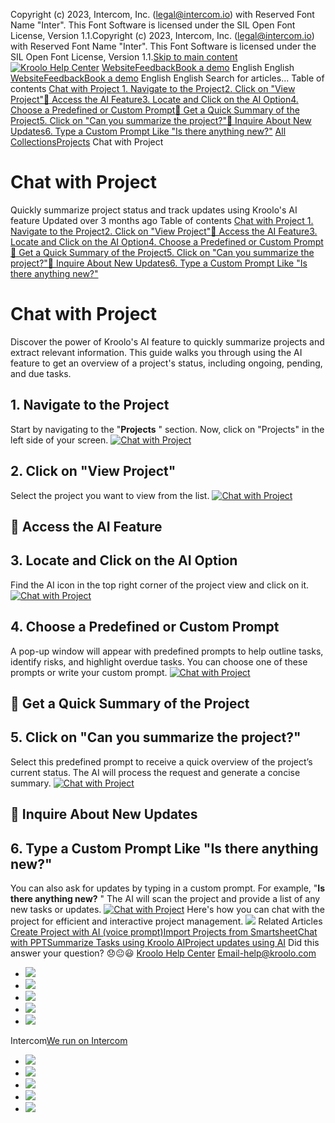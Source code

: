 Copyright (c) 2023, Intercom, Inc. (legal@intercom.io) with Reserved Font Name "Inter". This Font Software is licensed under the SIL Open Font License, Version 1.1.Copyright (c) 2023, Intercom, Inc. (legal@intercom.io) with Reserved Font Name "Inter". This Font Software is licensed under the SIL Open Font License, Version 1.1.[Skip to main content](https://help.kroolo.com/en/articles/9258475-chat-with-project#main-content)
[![Kroolo Help Center](https://downloads.intercomcdn.com/i/o/h4qkzypg/611116/ee699fbf23fef0f6d8d4f666d84c/37cdcedd14003d8fdcfdeda0a05c09cb)](https://help.kroolo.com/en/)
[Website](https://kroolo.com/)[Feedback](https://kroolo.featurebase.app/)[Book a demo](https://kroolo.com/book-demo)
English
English
[Website](https://kroolo.com/)[Feedback](https://kroolo.featurebase.app/)[Book a demo](https://kroolo.com/book-demo)
English
English
Search for articles...
Table of contents
[Chat with Project ](https://help.kroolo.com/en/articles/9258475-chat-with-project#h_d2866d6a35)[1. Navigate to the Project](https://help.kroolo.com/en/articles/9258475-chat-with-project#h_5df10c8352)[2. Click on "View Project"](https://help.kroolo.com/en/articles/9258475-chat-with-project#h_474b12ac8c)[📌 Access the AI Feature](https://help.kroolo.com/en/articles/9258475-chat-with-project#h_da365cc523)[3. Locate and Click on the AI Option](https://help.kroolo.com/en/articles/9258475-chat-with-project#h_78db775969)[4. Choose a Predefined or Custom Prompt](https://help.kroolo.com/en/articles/9258475-chat-with-project#h_04a4927abe)[📌 Get a Quick Summary of the Project](https://help.kroolo.com/en/articles/9258475-chat-with-project#h_fbe8a184ea)[5. Click on "Can you summarize the project?"](https://help.kroolo.com/en/articles/9258475-chat-with-project#h_5ca9b301ef)[📌 Inquire About New Updates](https://help.kroolo.com/en/articles/9258475-chat-with-project#h_5a98c1be12)[6. Type a Custom Prompt Like "Is there anything new?"](https://help.kroolo.com/en/articles/9258475-chat-with-project#h_d6b1fa9ce0)
[All Collections](https://help.kroolo.com/en/)[Projects](https://help.kroolo.com/en/collections/9118210-projects)
Chat with Project
# Chat with Project
Quickly summarize project status and track updates using Kroolo's AI feature
Updated over 3 months ago
Table of contents
[Chat with Project ](https://help.kroolo.com/en/articles/9258475-chat-with-project#h_d2866d6a35)[1. Navigate to the Project](https://help.kroolo.com/en/articles/9258475-chat-with-project#h_5df10c8352)[2. Click on "View Project"](https://help.kroolo.com/en/articles/9258475-chat-with-project#h_474b12ac8c)[📌 Access the AI Feature](https://help.kroolo.com/en/articles/9258475-chat-with-project#h_da365cc523)[3. Locate and Click on the AI Option](https://help.kroolo.com/en/articles/9258475-chat-with-project#h_78db775969)[4. Choose a Predefined or Custom Prompt](https://help.kroolo.com/en/articles/9258475-chat-with-project#h_04a4927abe)[📌 Get a Quick Summary of the Project](https://help.kroolo.com/en/articles/9258475-chat-with-project#h_fbe8a184ea)[5. Click on "Can you summarize the project?"](https://help.kroolo.com/en/articles/9258475-chat-with-project#h_5ca9b301ef)[📌 Inquire About New Updates](https://help.kroolo.com/en/articles/9258475-chat-with-project#h_5a98c1be12)[6. Type a Custom Prompt Like "Is there anything new?"](https://help.kroolo.com/en/articles/9258475-chat-with-project#h_d6b1fa9ce0)
# Chat with Project 
Discover the power of Kroolo's AI feature to quickly summarize projects and extract relevant information. 
This guide walks you through using the AI feature to get an overview of a project's status, including ongoing, pending, and due tasks.
##  1. Navigate to the Project
Start by navigating to the "**Projects** " section. Now, click on "Projects" in the left side of your screen. 
[![Chat with Project](https://kroolo-e0b70269b6e2.intercom-attachments-1.com/i/o/1168292273/20b54dfd142ce04c80488144/948a15ba-6507-48c4-85d6-fe76e1a112e9.png?expires=1747842300&signature=efff2f3b9a7c0a248cacee778ed2664d18f33f625e21b3d2753529e6ae68bb41&req=dSEhHst3n4NYWvMW1HO4zTtgBwpGLlhVzhC1cqp4AXECDaRopnPRM4kszvY5%0AyuQB1mYGkEi%2FqBvyN74%3D%0A)](https://kroolo-e0b70269b6e2.intercom-attachments-1.com/i/o/1168292273/20b54dfd142ce04c80488144/948a15ba-6507-48c4-85d6-fe76e1a112e9.png?expires=1747842300&signature=efff2f3b9a7c0a248cacee778ed2664d18f33f625e21b3d2753529e6ae68bb41&req=dSEhHst3n4NYWvMW1HO4zTtgBwpGLlhVzhC1cqp4AXECDaRopnPRM4kszvY5%0AyuQB1mYGkEi%2FqBvyN74%3D%0A)
## 2. Click on "View Project"
Select the project you want to view from the list. 
[![Chat with Project](https://kroolo-e0b70269b6e2.intercom-attachments-1.com/i/o/1168292281/2bd0e09546af2cb854341709/6f830532-ca88-49e7-8cd6-95be146df96e.gif?expires=1747842300&signature=f08fe618d1d60c65d3b9836f5d6cbafd532f724ce1ce51f778798c8f1dc4c3c3&req=dSEhHst3n4NXWPMW1HO4zX%2FvQrWjyGRNpUUSpO2OOcveQkzCRW8oHpcnj57d%0AcAElanXEG70qfSH601M%3D%0A)](https://kroolo-e0b70269b6e2.intercom-attachments-1.com/i/o/1168292281/2bd0e09546af2cb854341709/6f830532-ca88-49e7-8cd6-95be146df96e.gif?expires=1747842300&signature=f08fe618d1d60c65d3b9836f5d6cbafd532f724ce1ce51f778798c8f1dc4c3c3&req=dSEhHst3n4NXWPMW1HO4zX%2FvQrWjyGRNpUUSpO2OOcveQkzCRW8oHpcnj57d%0AcAElanXEG70qfSH601M%3D%0A)
## 📌 Access the AI Feature
## 3. Locate and Click on the AI Option
Find the AI icon in the top right corner of the project view and click on it.
[![Chat with Project](https://kroolo-e0b70269b6e2.intercom-attachments-1.com/i/o/1168292295/893beacdba86bfa54f761251/42d101dc-9ceb-412e-a23f-e232f7645ef9.png?expires=1747842300&signature=d0a28cccab85117a7edf05218330e9081102f4162ed30451ecda872a605acffb&req=dSEhHst3n4NWXPMW1HO4zYLm3RVEHpCiJ%2Be561e5HSBeYWmgHhbZ6NlCoKP9%0AO%2FlG3NvSCHOYPpDIwOo%3D%0A)](https://kroolo-e0b70269b6e2.intercom-attachments-1.com/i/o/1168292295/893beacdba86bfa54f761251/42d101dc-9ceb-412e-a23f-e232f7645ef9.png?expires=1747842300&signature=d0a28cccab85117a7edf05218330e9081102f4162ed30451ecda872a605acffb&req=dSEhHst3n4NWXPMW1HO4zYLm3RVEHpCiJ%2Be561e5HSBeYWmgHhbZ6NlCoKP9%0AO%2FlG3NvSCHOYPpDIwOo%3D%0A)
## 4. Choose a Predefined or Custom Prompt
A pop-up window will appear with predefined prompts to help outline tasks, identify risks, and highlight overdue tasks.
You can choose one of these prompts or write your custom prompt. 
[![Chat with Project](https://kroolo-e0b70269b6e2.intercom-attachments-1.com/i/o/1168292299/134020f0e8d923cb6bd7e83b/fddb3179-b40b-4b81-8614-7fc927ce21a8.gif?expires=1747842300&signature=b191cb4a2ef3166615b4decc44c64ad2f4a2e2ab19f52e07596321ee9063b06b&req=dSEhHst3n4NWUPMW1HO4zTcbOGc3N7vFD87kLvc2ihXFdhMDDRtATzWp0dcI%0A98tO9YBntFjAGETE3WU%3D%0A)](https://kroolo-e0b70269b6e2.intercom-attachments-1.com/i/o/1168292299/134020f0e8d923cb6bd7e83b/fddb3179-b40b-4b81-8614-7fc927ce21a8.gif?expires=1747842300&signature=b191cb4a2ef3166615b4decc44c64ad2f4a2e2ab19f52e07596321ee9063b06b&req=dSEhHst3n4NWUPMW1HO4zTcbOGc3N7vFD87kLvc2ihXFdhMDDRtATzWp0dcI%0A98tO9YBntFjAGETE3WU%3D%0A)
## 📌 Get a Quick Summary of the Project
## 5. Click on "Can you summarize the project?"
Select this predefined prompt to receive a quick overview of the project’s current status.
The AI will process the request and generate a concise summary. 
[![Chat with Project](https://kroolo-e0b70269b6e2.intercom-attachments-1.com/i/o/1168292308/7f9c0dcced92b11e693862dc/89b8a0f0-4ff5-4b76-9ff3-e44cb264544d.gif?expires=1747842300&signature=823a574dc7f3f2d79f37de68f14200e301544023d50bc7660fc43123fecf7865&req=dSEhHst3n4JfUfMW1HO4zS4WTqt1F5xIdhEy3CDxpQMNlseQKce5c008eGdz%0AMBZVWUI6mpZ4MWV14hc%3D%0A)](https://kroolo-e0b70269b6e2.intercom-attachments-1.com/i/o/1168292308/7f9c0dcced92b11e693862dc/89b8a0f0-4ff5-4b76-9ff3-e44cb264544d.gif?expires=1747842300&signature=823a574dc7f3f2d79f37de68f14200e301544023d50bc7660fc43123fecf7865&req=dSEhHst3n4JfUfMW1HO4zS4WTqt1F5xIdhEy3CDxpQMNlseQKce5c008eGdz%0AMBZVWUI6mpZ4MWV14hc%3D%0A)
## 📌 Inquire About New Updates
## 6. Type a Custom Prompt Like "Is there anything new?"
You can also ask for updates by typing in a custom prompt. For example, "**Is there anything new?** "
The AI will scan the project and provide a list of any new tasks or updates. 
[![Chat with Project](https://kroolo-e0b70269b6e2.intercom-attachments-1.com/i/o/1168292325/74eaf239944e2adf46b9ec1d/1fa001a3-e62d-453a-954a-0e6e83f2517d.gif?expires=1747842300&signature=81c690d313f9932939d6de0c8f2a7238e7a785eb11f268a6acdb973d88e68065&req=dSEhHst3n4JdXPMW1HO4zbGfQU7kpyI7eJC0j8Vj8lkeQ5WfOXGIi7CanXrh%0Afy%2FHt4a1TtIHMzYU%2FMM%3D%0A)](https://kroolo-e0b70269b6e2.intercom-attachments-1.com/i/o/1168292325/74eaf239944e2adf46b9ec1d/1fa001a3-e62d-453a-954a-0e6e83f2517d.gif?expires=1747842300&signature=81c690d313f9932939d6de0c8f2a7238e7a785eb11f268a6acdb973d88e68065&req=dSEhHst3n4JdXPMW1HO4zbGfQU7kpyI7eJC0j8Vj8lkeQ5WfOXGIi7CanXrh%0Afy%2FHt4a1TtIHMzYU%2FMM%3D%0A)
Here's how you can chat with the project for efficient and interactive project management. 
[![](https://downloads.intercomcdn.com/i/o/1154207550/3b382e0ad57e3211baad4414/cta+2.png?expires=1747842300&signature=4f4164e692ccf5cecdf5c138d9c7f82168800b4a38829c50d543d01fe60d4309&req=dSEiEst%2BmoRaWfMW1HO4zdEL16aKGRKdgknhYuOg0U3kIWuzm%2Bs9jBmYf6Ns%0AHnkmCC%2FCUzhJVxZ9Bfk%3D%0A)](https://kroolo.com/)
Related Articles
[Create Project with AI (voice prompt)](https://help.kroolo.com/en/articles/9799551-create-project-with-ai-voice-prompt)[Import Projects from Smartsheet](https://help.kroolo.com/en/articles/10038422-import-projects-from-smartsheet)[Chat with PPT](https://help.kroolo.com/en/articles/10161791-chat-with-ppt)[Summarize Tasks using Kroolo AI](https://help.kroolo.com/en/articles/10229254-summarize-tasks-using-kroolo-ai)[Project updates using AI](https://help.kroolo.com/en/articles/10853525-project-updates-using-ai)
Did this answer your question?
😞😐😃
[Kroolo Help Center](https://help.kroolo.com/en/)
Email-help@kroolo.com
  * [![](https://intercom.help/kroolo/assets/svg/icon:social-facebook/FFFFFF)](https://www.facebook.com/profile.php?id=61553808299270)
  * [![](https://intercom.help/kroolo/assets/svg/icon:social-linkedin/FFFFFF)](https://www.linkedin.com/company/getkroolo)
  * [![](https://intercom.help/kroolo/assets/svg/icon:social-instagram/FFFFFF)](https://www.instagram.com/getkroolo)
  * [![](https://intercom.help/kroolo/assets/svg/icon:social-youtube/FFFFFF)](https://www.youtube.com/@getkroolo/featured)
  * [![](https://intercom.help/kroolo/assets/svg/icon:social-twitter-x/FFFFFF)](https://www.twitter.com/getkroolo)


Intercom[We run on Intercom](https://www.intercom.com/intercom-link?company=Kroolo&solution=customer-support&utm_campaign=intercom-link&utm_content=We+run+on+Intercom&utm_medium=help-center&utm_referrer=https%3A%2F%2Fhelp.kroolo.com%2Fen%2Farticles%2F9258475-chat-with-project&utm_source=desktop-web)
  * [![](https://intercom.help/kroolo/assets/svg/icon:social-facebook/FFFFFF)](https://www.facebook.com/profile.php?id=61553808299270)
  * [![](https://intercom.help/kroolo/assets/svg/icon:social-linkedin/FFFFFF)](https://www.linkedin.com/company/getkroolo)
  * [![](https://intercom.help/kroolo/assets/svg/icon:social-instagram/FFFFFF)](https://www.instagram.com/getkroolo)
  * [![](https://intercom.help/kroolo/assets/svg/icon:social-youtube/FFFFFF)](https://www.youtube.com/@getkroolo/featured)
  * [![](https://intercom.help/kroolo/assets/svg/icon:social-twitter-x/FFFFFF)](https://www.twitter.com/getkroolo)



